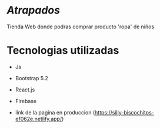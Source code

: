 # *Atrapados*
Tienda Web donde podras comprar producto 'ropa' de niños

#   Tecnologias utilizadas
- Js
- Bootstrap 5.2
- React.js
- Firebase

- link de la pagina en produccion (https://silly-biscochitos-ef062e.netlify.app/)